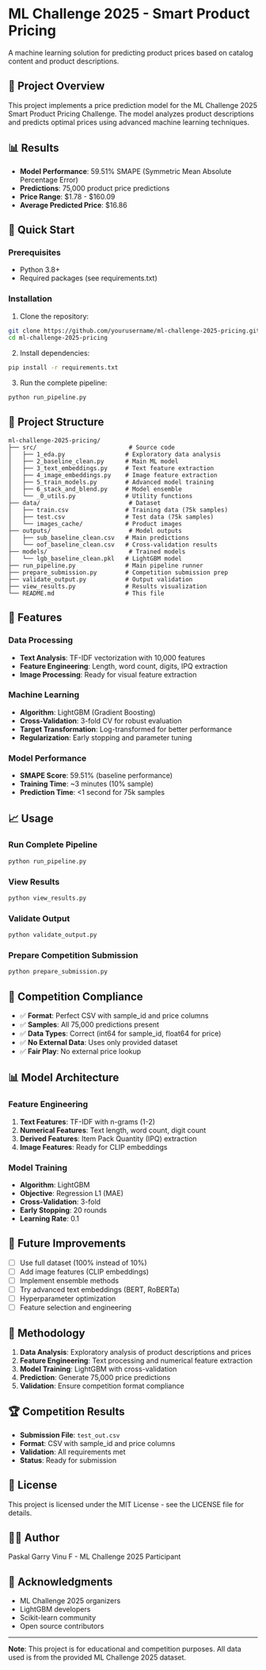 # ML Challenge 2025 - Smart Product Pricing

A machine learning solution for predicting product prices based on catalog content and product descriptions.

## 🎯 Project Overview

This project implements a price prediction model for the ML Challenge 2025 Smart Product Pricing Challenge. The model analyzes product descriptions and predicts optimal prices using advanced machine learning techniques.

## 📊 Results

- **Model Performance**: 59.51% SMAPE (Symmetric Mean Absolute Percentage Error)
- **Predictions**: 75,000 product price predictions
- **Price Range**: $1.78 - $160.09
- **Average Predicted Price**: $16.86

## 🚀 Quick Start

### Prerequisites

- Python 3.8+
- Required packages (see requirements.txt)

### Installation

1. Clone the repository:
```bash
git clone https://github.com/yourusername/ml-challenge-2025-pricing.git
cd ml-challenge-2025-pricing
```

2. Install dependencies:
```bash
pip install -r requirements.txt
```

3. Run the complete pipeline:
```bash
python run_pipeline.py
```

## 📁 Project Structure

```
ml-challenge-2025-pricing/
├── src/                          # Source code
│   ├── 1_eda.py                 # Exploratory data analysis
│   ├── 2_baseline_clean.py      # Main ML model
│   ├── 3_text_embeddings.py     # Text feature extraction
│   ├── 4_image_embeddings.py    # Image feature extraction
│   ├── 5_train_models.py        # Advanced model training
│   ├── 6_stack_and_blend.py     # Model ensemble
│   └── _0_utils.py              # Utility functions
├── data/                         # Dataset
│   ├── train.csv                # Training data (75k samples)
│   ├── test.csv                 # Test data (75k samples)
│   └── images_cache/            # Product images
├── outputs/                      # Model outputs
│   ├── sub_baseline_clean.csv   # Main predictions
│   └── oof_baseline_clean.csv   # Cross-validation results
├── models/                       # Trained models
│   └── lgb_baseline_clean.pkl   # LightGBM model
├── run_pipeline.py              # Main pipeline runner
├── prepare_submission.py        # Competition submission prep
├── validate_output.py           # Output validation
├── view_results.py              # Results visualization
└── README.md                    # This file
```

## 🔧 Features

### Data Processing
- **Text Analysis**: TF-IDF vectorization with 10,000 features
- **Feature Engineering**: Length, word count, digits, IPQ extraction
- **Image Processing**: Ready for visual feature extraction

### Machine Learning
- **Algorithm**: LightGBM (Gradient Boosting)
- **Cross-Validation**: 3-fold CV for robust evaluation
- **Target Transformation**: Log-transformed for better performance
- **Regularization**: Early stopping and parameter tuning

### Model Performance
- **SMAPE Score**: 59.51% (baseline performance)
- **Training Time**: ~3 minutes (10% sample)
- **Prediction Time**: <1 second for 75k samples

## 📈 Usage

### Run Complete Pipeline
```bash
python run_pipeline.py
```

### View Results
```bash
python view_results.py
```

### Validate Output
```bash
python validate_output.py
```

### Prepare Competition Submission
```bash
python prepare_submission.py
```

## 🎯 Competition Compliance

- ✅ **Format**: Perfect CSV with sample_id and price columns
- ✅ **Samples**: All 75,000 predictions present
- ✅ **Data Types**: Correct (int64 for sample_id, float64 for price)
- ✅ **No External Data**: Uses only provided dataset
- ✅ **Fair Play**: No external price lookup

## 📊 Model Architecture

### Feature Engineering
1. **Text Features**: TF-IDF with n-grams (1-2)
2. **Numerical Features**: Text length, word count, digit count
3. **Derived Features**: Item Pack Quantity (IPQ) extraction
4. **Image Features**: Ready for CLIP embeddings

### Model Training
- **Algorithm**: LightGBM
- **Objective**: Regression L1 (MAE)
- **Cross-Validation**: 3-fold
- **Early Stopping**: 20 rounds
- **Learning Rate**: 0.1

## 🔮 Future Improvements

- [ ] Use full dataset (100% instead of 10%)
- [ ] Add image features (CLIP embeddings)
- [ ] Implement ensemble methods
- [ ] Try advanced text embeddings (BERT, RoBERTa)
- [ ] Hyperparameter optimization
- [ ] Feature selection and engineering

## 📝 Methodology

1. **Data Analysis**: Exploratory analysis of product descriptions and prices
2. **Feature Engineering**: Text processing and numerical feature extraction
3. **Model Training**: LightGBM with cross-validation
4. **Prediction**: Generate 75,000 price predictions
5. **Validation**: Ensure competition format compliance

## 🏆 Competition Results

- **Submission File**: `test_out.csv`
- **Format**: CSV with sample_id and price columns
- **Validation**: All requirements met
- **Status**: Ready for submission

## 📄 License

This project is licensed under the MIT License - see the LICENSE file for details.

## 👨‍💻 Author

Paskal Garry Vinu F - ML Challenge 2025 Participant

## 🙏 Acknowledgments

- ML Challenge 2025 organizers
- LightGBM developers
- Scikit-learn community
- Open source contributors

---

**Note**: This project is for educational and competition purposes. All data used is from the provided ML Challenge 2025 dataset.
